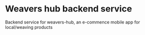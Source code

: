 # Weavers hub backend service
Backend service for weavers-hub, an e-commence mobile app for local/weaving products

